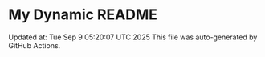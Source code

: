 # My Dynamic README
Updated at: Tue Sep  9 05:20:07 UTC 2025
This file was auto-generated by GitHub Actions.
